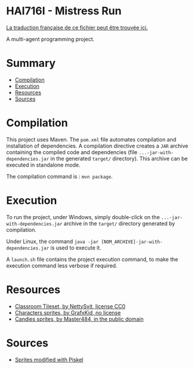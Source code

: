 # HAI716I - Mistress Run

[La traduction française de ce fichier peut être trouvée ici.](./README.md)

A multi-agent programming project.

# Summary

* [Compilation](#compilation)
* [Execution](#execution)
* [Resources](#resources)
* [Sources](#sources)

# Compilation

This project uses Maven. The `pom.xml` file automates compilation and installation of dependencies. A compilation directive creates a `JAR` archive containing the compiled code and dependencies (file `...-jar-with-dependencies.jar` in the generated `target/` directory). This archive can be executed in standalone mode.

The compilation command is : `mvn package`.

# Execution

To run the project, under Windows, simply double-click on the `...-jar-with-dependencies.jar` archive in the `target/` directory generated by compilation.

Under Linux, the command `java -jar [NOM_ARCHIVE]-jar-with-dependencies.jar` is used to execute it.

A `launch.sh` file contains the project execution command, to make the execution command less verbose if required.

# Resources

* [Classroom Tileset, by NettySvit, license CC0](https://opengameart.org/content/cool-school-tileset)
* [Characters sprites, by GrafxKid, no license](https://opengameart.org/content/rpg-character-sprites)
* [Candies sprites, by Master484, in the public domain](https://opengameart.org/content/super-candy-set-m484-games)

# Sources

* [Sprites modified with Piskel](https://www.piskelapp.com/)
